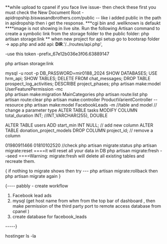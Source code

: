 **while upload to cpanel if you face live issue- then check these first
you must check the  New Document Root - apidropship.biswasandbrothers.com/public  -- like i added public in the path in apidropship then i get the response.
***cgi bin and .wellknown is defaukt
****image is not showing in live site. Run the following Artisan command to create a symbolic link from the storage folder to the public folder:
 php artisan storage:link
** when new project for api setup go to bootsrap folder -> app.php and add
 api: __DIR__.'/../routes/api.php',

 

-use this token
-prefix_67e12b036e3f06.63889147


php artisan storage:link


mysql -u root -p
DB_PASSWORD=mir0188_2024
SHOW DATABASES;
USE hrm_api;
SHOW TABLES;
DELETE FROM chat_messages;
DROP TABLE prospect_log_activities;
DESCRIBE project_phases;
php artisan make:model UserFeaturePermission -mc  
php artisan make:migration MainCategories
php artisan route:list
php artisan route:clear
php artisan make:controller ProductVarientController --resource
php artisan make:model FacebookLeads -m //table and model
// change a parameter type 
ALTER TABLE tasks MODIFY COLUMN total_duration INT; //INT,VARCHAR(255), DOUBLE
<!-- example of adding a timestamp column ----- 
ALTER TABLE prospects ADD COLUMN last_activity TIMESTAMP NULL DEFAULT NULL; -->

ALTER TABLE users ADD start_min INT NULL; // add new column
ALTER TABLE donation_project_models DROP COLUMN project_id; // remove a column

01980911466
01810102520
//check
php artisan migrate:status
php artisan migrate:reset  ====it will reset all your data in DB
php artisan migrate:fresh --seed  ====Warning: migrate:fresh will delete all existing tables and recreate them.

{
    if nothing to migrate shows 
then try --- 
php artisan migrate:rollback 
then
php artisan migrate 
again
}




{----
    pabbly - create workflow 

1. Facebook lead ads
2. mysql  (get host name from whm from the top bar of dashboard , then make permission of the third party port to remote access database  from cpanel )
3. create database for facebook_leads

-----}
<!-- if you want to add a list of rows from mysql database -- select phpmyadmin - select a database - go sql tab and paste like 

INSERT INTO designations (designation_name, isActive, created_at, updated_at) VALUES
('CEO', true, NOW(), NOW()),
('Managing Director', true, NOW(), NOW()),
('Director', true, NOW(), NOW()),
('General Manager', true, NOW(), NOW()),
('Deputy General Manager', true, NOW(), NOW()),
('Assistant General Manager', true, NOW(), NOW()), -->


hostinger
ls -la